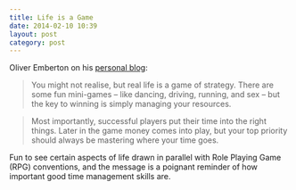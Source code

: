```yaml
---
title: Life is a Game
date: 2014-02-10 10:39
layout: post
category: post
---
```

Oliver Emberton on his [personal blog](http://oliveremberton.com/2014/life-is-a-game-this-is-your-strategy-guide/): 

> You might not realise, but real life is a game of strategy. There are some fun mini-games – like dancing, driving, running, and sex – but the key to winning is simply managing your resources.

> Most importantly, successful players put their time into the right things. Later in the game money comes into play, but your top priority should always be mastering where your time goes.

Fun to see certain aspects of life drawn in parallel with Role Playing Game (RPG) conventions, and the message is a poignant reminder of how important good time management skills are. 